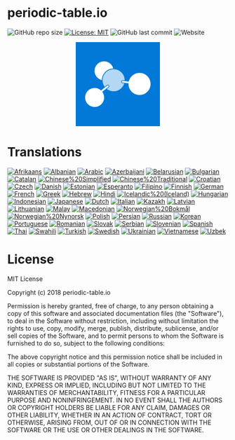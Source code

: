 # periodic-table.io

![GitHub repo size](https://img.shields.io/github/repo-size/catchspider2002/periodic-table.io)
[![License: MIT](https://img.shields.io/badge/License-MIT-blue.svg)](https://opensource.org/licenses/MIT)
![GitHub last commit](https://img.shields.io/github/last-commit/catchspider2002/periodic-table.io)
![Website](https://img.shields.io/website?up_message=online&url=https%3A%2F%2Fperiodic-table.io%2F)


<div align="center">
  <img src="android-chrome-192x192.png" alt="periodic-table.io" />
</div>

# Translations

[![Afrikaans](https://img.shields.io/badge/Afrikaans-0.0%25-red)](https://windows-uwp.oneskyapp.com/collaboration)
[![Albanian](https://img.shields.io/badge/Albanian-68.5%25-yellow)](https://windows-uwp.oneskyapp.com/collaboration)
[![Arabic](https://img.shields.io/badge/Arabic-99.2%25-green)](https://windows-uwp.oneskyapp.com/collaboration)
[![Azerbaijani](https://img.shields.io/badge/Azerbaijani-58.3%25-orange)](https://windows-uwp.oneskyapp.com/collaboration)
[![Belarusian](https://img.shields.io/badge/Belarusian-69.0%25-yellow)](https://windows-uwp.oneskyapp.com/collaboration)
[![Bulgarian](https://img.shields.io/badge/Bulgarian-98.9%25-green)](https://windows-uwp.oneskyapp.com/collaboration)
[![Catalan](https://img.shields.io/badge/Catalan-99.2%25-green)](https://windows-uwp.oneskyapp.com/collaboration)
[![Chinese%20Simplified](https://img.shields.io/badge/Chinese%20Simplified-100.0%25-brightgreen)](https://windows-uwp.oneskyapp.com/collaboration)
[![Chinese%20Traditional](https://img.shields.io/badge/Chinese%20Traditional-88.7%25-green)](https://windows-uwp.oneskyapp.com/collaboration)
[![Croatian](https://img.shields.io/badge/Croatian-100.0%25-brightgreen)](https://windows-uwp.oneskyapp.com/collaboration)
[![Czech](https://img.shields.io/badge/Czech-98.9%25-green)](https://windows-uwp.oneskyapp.com/collaboration)
[![Danish](https://img.shields.io/badge/Danish-80.6%25-green)](https://windows-uwp.oneskyapp.com/collaboration)
[![Estonian](https://img.shields.io/badge/Estonian-63.4%25-orange)](https://windows-uwp.oneskyapp.com/collaboration)
[![Esperanto](https://img.shields.io/badge/Esperanto-0.0%25-red)](https://windows-uwp.oneskyapp.com/collaboration)
[![Filipino](https://img.shields.io/badge/Filipino-74.4%25-yellow)](https://windows-uwp.oneskyapp.com/collaboration)
[![Finnish](https://img.shields.io/badge/Finnish-97.7%25-green)](https://windows-uwp.oneskyapp.com/collaboration)
[![German](https://img.shields.io/badge/German-99.4%25-green)](https://windows-uwp.oneskyapp.com/collaboration)
[![French](https://img.shields.io/badge/French-99.4%25-green)](https://windows-uwp.oneskyapp.com/collaboration)
[![Greek](https://img.shields.io/badge/Greek-78.6%25-yellow)](https://windows-uwp.oneskyapp.com/collaboration)
[![Hebrew](https://img.shields.io/badge/Hebrew-94.6%25-green)](https://windows-uwp.oneskyapp.com/collaboration)
[![Hindi](https://img.shields.io/badge/Hindi-84.2%25-green)](https://windows-uwp.oneskyapp.com/collaboration)
[![Icelandic%20(Iceland)](https://img.shields.io/badge/Icelandic%20(Iceland)-0.0%25-red)](https://windows-uwp.oneskyapp.com/collaboration)
[![Hungarian](https://img.shields.io/badge/Hungarian-99.2%25-green)](https://windows-uwp.oneskyapp.com/collaboration)
[![Indonesian](https://img.shields.io/badge/Indonesian-99.2%25-green)](https://windows-uwp.oneskyapp.com/collaboration)
[![Japanese](https://img.shields.io/badge/Japanese-98.6%25-green)](https://windows-uwp.oneskyapp.com/collaboration)
[![Dutch](https://img.shields.io/badge/Dutch-98.9%25-green)](https://windows-uwp.oneskyapp.com/collaboration)
[![Italian](https://img.shields.io/badge/Italian-99.4%25-green)](https://windows-uwp.oneskyapp.com/collaboration)
[![Kazakh](https://img.shields.io/badge/Kazakh-69.6%25-yellow)](https://windows-uwp.oneskyapp.com/collaboration)
[![Latvian](https://img.shields.io/badge/Latvian-67.0%25-yellow)](https://windows-uwp.oneskyapp.com/collaboration)
[![Lithuanian](https://img.shields.io/badge/Lithuanian-67.3%25-yellow)](https://windows-uwp.oneskyapp.com/collaboration)
[![Malay](https://img.shields.io/badge/Malay-71.5%25-yellow)](https://windows-uwp.oneskyapp.com/collaboration)
[![Macedonian](https://img.shields.io/badge/Macedonian-63.4%25-orange)](https://windows-uwp.oneskyapp.com/collaboration)
[![Norwegian%20Bokmål](https://img.shields.io/badge/Norwegian%20Bokmål-95.2%25-green)](https://windows-uwp.oneskyapp.com/collaboration)
[![Norwegian%20Nynorsk](https://img.shields.io/badge/Norwegian%20Nynorsk-73.2%25-yellow)](https://windows-uwp.oneskyapp.com/collaboration)
[![Polish](https://img.shields.io/badge/Polish-94.1%25-green)](https://windows-uwp.oneskyapp.com/collaboration)
[![Persian](https://img.shields.io/badge/Persian-99.4%25-green)](https://windows-uwp.oneskyapp.com/collaboration)
[![Russian](https://img.shields.io/badge/Russian-99.4%25-green)](https://windows-uwp.oneskyapp.com/collaboration)
[![Korean](https://img.shields.io/badge/Korean-99.4%25-green)](https://windows-uwp.oneskyapp.com/collaboration)
[![Portuguese](https://img.shields.io/badge/Portuguese-99.4%25-green)](https://windows-uwp.oneskyapp.com/collaboration)
[![Romanian](https://img.shields.io/badge/Romanian-99.2%25-green)](https://windows-uwp.oneskyapp.com/collaboration)
[![Slovak](https://img.shields.io/badge/Slovak-97.7%25-green)](https://windows-uwp.oneskyapp.com/collaboration)
[![Serbian](https://img.shields.io/badge/Serbian-97.5%25-green)](https://windows-uwp.oneskyapp.com/collaboration)
[![Slovenian](https://img.shields.io/badge/Slovenian-85.1%25-green)](https://windows-uwp.oneskyapp.com/collaboration)
[![Spanish](https://img.shields.io/badge/Spanish-99.4%25-green)](https://windows-uwp.oneskyapp.com/collaboration)
[![Thai](https://img.shields.io/badge/Thai-98.6%25-green)](https://windows-uwp.oneskyapp.com/collaboration)
[![Swahili](https://img.shields.io/badge/Swahili-0.0%25-red)](https://windows-uwp.oneskyapp.com/collaboration)
[![Turkish](https://img.shields.io/badge/Turkish-98.9%25-green)](https://windows-uwp.oneskyapp.com/collaboration)
[![Swedish](https://img.shields.io/badge/Swedish-87.3%25-green)](https://windows-uwp.oneskyapp.com/collaboration)
[![Ukrainian](https://img.shields.io/badge/Ukrainian-96.3%25-green)](https://windows-uwp.oneskyapp.com/collaboration)
[![Vietnamese](https://img.shields.io/badge/Vietnamese-99.4%25-green)](https://windows-uwp.oneskyapp.com/collaboration)
[![Uzbek](https://img.shields.io/badge/Uzbek-59.2%25-orange)](https://windows-uwp.oneskyapp.com/collaboration)

# License

MIT License

Copyright (c) 2018 periodic-table.io

Permission is hereby granted, free of charge, to any person obtaining a copy of this software and associated documentation files (the "Software"), to deal in the Software without restriction, including without limitation the rights to use, copy, modify, merge, publish, distribute, sublicense, and/or sell copies of the Software, and to permit persons to whom the Software is furnished to do so, subject to the following conditions:

The above copyright notice and this permission notice shall be included in all copies or substantial portions of the Software.

THE SOFTWARE IS PROVIDED "AS IS", WITHOUT WARRANTY OF ANY KIND, EXPRESS OR IMPLIED, INCLUDING BUT NOT LIMITED TO THE WARRANTIES OF MERCHANTABILITY, FITNESS FOR A PARTICULAR PURPOSE AND NONINFRINGEMENT. IN NO EVENT SHALL THE AUTHORS OR COPYRIGHT HOLDERS BE LIABLE FOR ANY CLAIM, DAMAGES OR OTHER LIABILITY, WHETHER IN AN ACTION OF CONTRACT, TORT OR OTHERWISE, ARISING FROM, OUT OF OR IN CONNECTION WITH THE SOFTWARE OR THE USE OR OTHER DEALINGS IN THE SOFTWARE.
